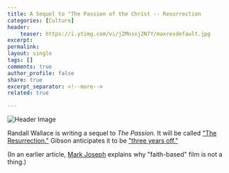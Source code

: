 ```yaml
---
title: A Sequel to "The Passion of the Christ -- Resurrection
categories: [Culture]
header:
    teaser: https://i.ytimg.com/vi/j2Mnsxj2N7Y/maxresdefault.jpg
excerpt: 
permalink: 
layout: single
tags: []
comments: true
author_profile: false
share: true
excerpt_separator: <!--more-->
related: true

---
```


![Header Image](https://i.ytimg.com/vi/j2Mnsxj2N7Y/maxresdefault.jpg)

Randall Wallace is writing a sequel to *The Passion.* It will be called ["The Resurrection."](http://www.hollywoodreporter.com/news/mel-gibsons-passion-christ-sequel-titled-resurrection-943363) Gibson anticipates it to be ["three years off."](https://www.youtube.com/watch?v=a65DHhobPw0)

(In an earlier article, [Mark Joseph](http://www.hollywoodreporter.com/news/christian-filmmaker-faith-based-is-805815) explains why "faith-based" film is not a thing.)